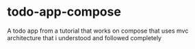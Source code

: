 # todo-app-compose
A todo app from a tutorial that works on compose that uses mvc architecture that i understood and followed completely
